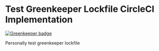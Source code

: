 # Test Greenkeeper Lockfile CircleCI Implementation

[![Greenkeeper badge](https://badges.greenkeeper.io/patkub/test-gk-lock-circleci.svg)](https://greenkeeper.io/)

Personally test greenkeeper lockfile

